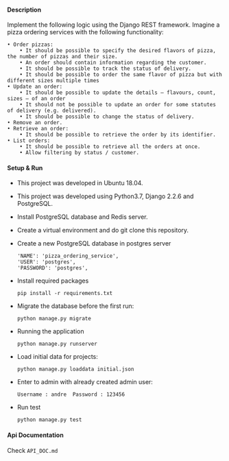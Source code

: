 #### Description
Implement the following logic using the Django REST framework. 
Imagine a pizza ordering services with the following functionality:

	• Order pizzas:
		• It should be possible to specify the desired flavors of pizza, the number of pizzas and their size.
		• An order should contain information regarding the customer.
		• It should be possible to track the status of delivery.
		• It should be possible to order the same flavor of pizza but with different sizes multiple times
	• Update an order:
		• It should be possible to update the details — flavours, count, sizes — of an order
		• It should not be possible to update an order for some statutes of delivery (e.g. delivered).
		• It should be possible to change the status of delivery.
	• Remove an order.
	• Retrieve an order:
		• It should be possible to retrieve the order by its identifier.
	• List orders:
		• It should be possible to retrieve all the orders at once.
		• Allow filtering by status / customer.
		
#### Setup  & Run
* This project was developed in Ubuntu 18.04.  
* This project was developed using Python3.7, Django 2.2.6 and PostgreSQL.   
* Install PostgreSQL database and Redis server.  
* Create a virtual environment and do git clone this repository.  

* Create a new PostgreSQL database  in postgres server

      'NAME': 'pizza_ordering_service',
      'USER': 'postgres',
      'PASSWORD': 'postgres',  

* Install required packages

      pip install -r requirements.txt
    
    
* Migrate the database before the first run:

      python manage.py migrate

* Running the application

      python manage.py runserver

* Load initial data for projects:

      python manage.py loaddata initial.json


* Enter to admin with already created admin user:  

      Username : andre  Password : 123456  

* Run test

      python manage.py test
      
#### Api Documentation  
Check `API_DOC.md`    
		


